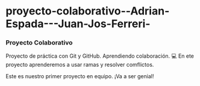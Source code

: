 # proyecto-colaborativo--Adrian-Espada---Juan-Jos-Ferreri-
### Proyecto Colaborativo
Proyecto de práctica con Git y GitHub. Aprendiendo colaboración. 💻
En ete proyecto aprenderemos a usar ramas y resolver comflictos.

Este es nuestro primer proyecto en equipo. ¡Va a ser genial! 
